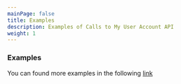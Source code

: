 ```yaml
---
mainPage: false
title: Examples
description: Examples of Calls to My User Account API
weight: 1
---
```


### Examples

You can found more examples in the following [link](/docs/general/examples.html)
